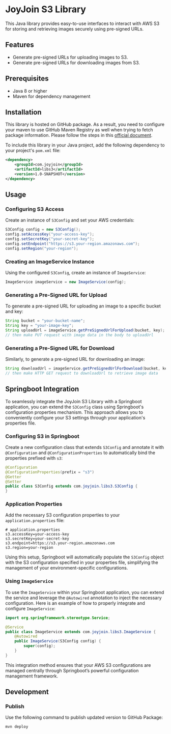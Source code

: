 # JoyJoin S3 Library

This Java library provides easy-to-use interfaces to interact with AWS S3 for storing and retrieving images securely using pre-signed URLs.

## Features

- Generate pre-signed URLs for uploading images to S3.
- Generate pre-signed URLs for downloading images from S3.

## Prerequisites

- Java 8 or higher
- Maven for dependency management

## Installation

This library is hosted on GitHub package. As a result, you need to configure your maven to use GitHub Maven Registry as well when trying to fetch package information. Please follow the steps in this [official document](https://docs.github.com/en/packages/working-with-a-github-packages-registry/working-with-the-apache-maven-registry). 

To include this library in your Java project, add the following dependency to your project's `pom.xml` file:

```xml
<dependency>
    <groupId>com.joyjoin</groupId>
    <artifactId>libs3</artifactId>
    <version>1.0-SNAPSHOT</version>
</dependency>
```

## Usage

### Configuring S3 Access

Create an instance of `S3Config` and set your AWS credentials:

```java
S3Config config = new S3Config();
config.setAccessKey("your-access-key");
config.setSecretKey("your-secret-key");
config.setEndpoint("https://s3.your-region.amazonaws.com");
config.setRegion("your-region");
```

### Creating an ImageService Instance

Using the configured `S3Config`, create an instance of `ImageService`:

```java
ImageService imageService = new ImageService(config);
```

### Generating a Pre-Signed URL for Upload

To generate a pre-signed URL for uploading an image to a specific bucket and key:

```java
String bucket = "your-bucket-name";
String key = "your-image-key";
String uploadUrl = imageService.getPreSignedUrlForUpload(bucket, key);
// then make PUT request with image data in the body to uploadUrl
```

### Generating a Pre-Signed URL for Download

Similarly, to generate a pre-signed URL for downloading an image:

```java
String downloadUrl = imageService.getPreSignedUrlForDownload(bucket, key, Duration.ofMinutes(10));
// then make HTTP GET request to downloadUrl to retrieve image data
```

## Springboot Integration

To seamlessly integrate the JoyJoin S3 Library with a Springboot application, you can extend the `S3Config` class using Springboot's configuration properties mechanism. This approach allows you to conveniently configure your S3 settings through your application's properties file.

### Configuring S3 in Springboot

Create a new configuration class that extends `S3Config` and annotate it with `@Configuration` and `@ConfigurationProperties` to automatically bind the properties prefixed with `s3`:

```java
@Configuration
@ConfigurationProperties(prefix = "s3")
@Getter
@Setter
public class S3Config extends com.joyjoin.libs3.S3Config {
}
```

### Application Properties

Add the necessary S3 configuration properties to your `application.properties` file:

```properties
# application.properties
s3.accessKey=your-access-key
s3.secretKey=your-secret-key
s3.endpoint=https://s3.your-region.amazonaws.com
s3.region=your-region
```

Using this setup, Springboot will automatically populate the `S3Config` object with the S3 configuration specified in your properties file, simplifying the management of your environment-specific configurations.

### Using `ImageService`

To use the `ImageService` within your Springboot application, you can extend the service and leverage the `@Autowired` annotation to inject the necessary configuration. Here is an example of how to properly integrate and configure `ImageService`:

```java
import org.springframework.stereotype.Service;

@Service
public class ImageService extends com.joyjoin.libs3.ImageService {    
    @Autowired
    public ImageService(S3Config config) {
        super(config);
    }
}
```

This integration method ensures that your AWS S3 configurations are managed centrally through Springboot’s powerful configuration management framework.

## Development

### Publish

Use the following command to publish updated version to GitHub Package:

```shell
mvn deploy
```